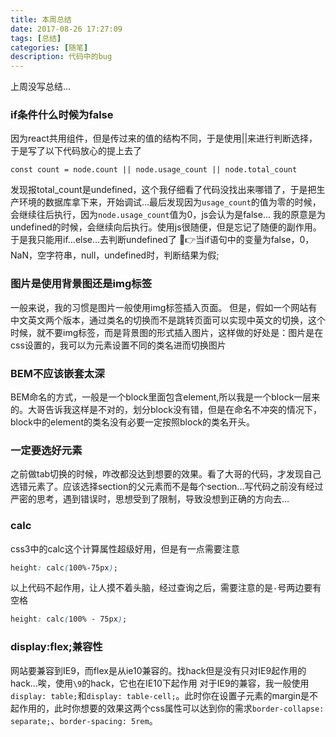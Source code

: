 ```yaml
---
title: 本周总结
date: 2017-08-26 17:27:09
tags: [总结]
categories: [随笔]
description: 代码中的bug
---
```


上周没写总结...

### if条件什么时候为false
因为react共用组件，但是传过来的值的结构不同，于是使用||来进行判断选择，于是写了以下代码放心的提上去了
```
const count = node.count || node.usage_count || node.total_count
```
发现报total_count是undefined，这个我仔细看了代码没找出来哪错了，于是把生产环境的数据库拿下来，开始调试...最后发现因为`usage_count`的值为零的时候，会继续往后执行，因为`node.usage_count`值为0，js会认为是false...
我的原意是为undefined的时候，会继续向后执行。使用js很随便，但是忘记了随便的副作用。于是我只能用if...else...去判断undefined了
👉当if语句中的变量为false，0，NaN，空字符串，null，undefined时，判断结果为假;

### 图片是使用背景图还是img标签
一般来说，我的习惯是图片一般使用img标签插入页面。
但是，假如一个网站有中文英文两个版本，通过类名的切换而不是跳转页面可以实现中英文的切换，这个时候，就不要img标签，而是背景图的形式插入图片，这样做的好处是：图片是在css设置的，我可以为元素设置不同的类名进而切换图片

### BEM不应该嵌套太深
BEM命名的方式，一般是一个block里面包含element,所以我是一个block一层来的。大哥告诉我这样是不对的，划分block没有错，但是在命名不冲突的情况下，block中的element的类名没有必要一定按照block的类名开头。

### 一定要选好元素
之前做tab切换的时候，咋改都没达到想要的效果。看了大哥的代码，才发现自己选错元素了。应该选择section的父元素而不是每个section...写代码之前没有经过严密的思考，遇到错误时，思想受到了限制，导致没想到正确的方向去...

### calc
css3中的calc这个计算属性超级好用，但是有一点需要注意
```css
height: calc(100%-75px);
```
以上代码不起作用，让人摸不着头脑，经过查询之后，需要注意的是`-`号两边要有空格
```css
height: calc(100% - 75px);
```

### display:flex;兼容性
网站要兼容到IE9，而flex是从ie10兼容的。找hack但是没有只对IE9起作用的hack...唉，使用`\9`的hack，它也在IE10下起作用
对于IE9的兼容，我一般使用`display: table;`和`display: table-cell;`。此时你在设置子元素的margin是不起作用的，此时你想要的效果这两个css属性可以达到你的需求`border-collapse: separate;`、`border-spacing: 5rem`。
